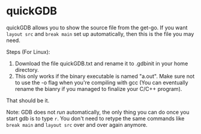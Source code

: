 # quickGDB

quickGDB allows you to show the source file from the get-go. If you want ``layout src`` and ``break main`` set up automatically, then this is the file you may need. 

Steps (For Linux):

1. Download the file quickGDB.txt and rename it to .gdbinit in your home directory.
2. This only works if the binary executable is named "a.out". Make sure not to use the -o flag when you're compiling with gcc (You can eventually rename the bianry if you managed to finalize your C/C++ program).

That should be it.

Note: GDB does not *run* automatically, the only thing you can do once you start gdb is to type ``r``. You don't need to retype the same commands like ``break main`` and ``layout src`` over and over again anymore.
